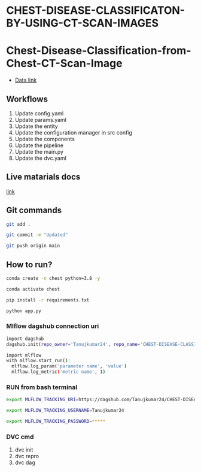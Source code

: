 # CHEST-DISEASE-CLASSIFICATON-BY-USING-CT-SCAN-IMAGES
# Chest-Disease-Classification-from-Chest-CT-Scan-Image

 - [Data link](https://drive.google.com/drive/folders/1Z7u504MlagwvzMQH7-X6QZQdsKowTSg8?usp=sharing)

## Workflows

1. Update config.yaml
2. Update params.yaml
3. Update the entity
4. Update the configuration manager in src config
5. Update the components
6. Update the pipeline 
7. Update the main.py
8. Update the dvc.yaml 



## Live matarials docs

[link](https://docs.google.com/document/d/1UFiHnyKRqgx8Lodsvdzu58LbVjdWHNf-uab2WmhE0A4/edit?usp=sharing)


## Git commands

```bash
git add .

git commit -m "Updated"

git push origin main
```

## How to run?

```bash
conda create -n chest python=3.8 -y
```

```bash
conda activate chest
```

```bash
pip install -r requirements.txt
```

```bash
python app.py
```

### Mlflow dagshub connection uri

```bash
import dagshub
dagshub.init(repo_owner='Tanujkumar24', repo_name='CHEST-DISEASE-CLASSIFICATON-BY-USING-CT-SCAN-IMAGES', mlflow=True)

import mlflow
with mlflow.start_run():
  mlflow.log_param('parameter name', 'value')
  mlflow.log_metric('metric name', 1)

```


### RUN from bash terminal

```bash
export MLFLOW_TRACKING_URI=https://dagshub.com/Tanujkumar24/CHEST-DISEASE-CLASSIFICATON-BY-USING-CT-SCAN-IMAGES.mlflow

export MLFLOW_TRACKING_USERNAME=Tanujkumar24

export MLFLOW_TRACKING_PASSWORD=*****

```



### DVC cmd

1. dvc init
2. dvc repro
3. dvc dag